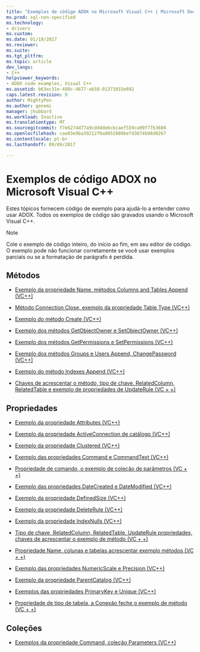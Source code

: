 ```yaml
---
title: "Exemplos de código ADOX no Microsoft Visual C++ | Microsoft Docs"
ms.prod: sql-non-specified
ms.technology:
- drivers
ms.custom: 
ms.date: 01/19/2017
ms.reviewer: 
ms.suite: 
ms.tgt_pltfrm: 
ms.topic: article
dev_langs:
- C++
helpviewer_keywords:
- ADOX code examples, Visual C++
ms.assetid: b63ec31e-488c-4677-ab58-01371015e692
caps.latest.revision: 9
author: MightyPen
ms.author: genemi
manager: jhubbard
ms.workload: Inactive
ms.translationtype: MT
ms.sourcegitcommit: f7e6274d77a9cdd4de6cbcaef559ca99f77b3608
ms.openlocfilehash: cae03e9ba39212f0a8052089befd3874b08d0267
ms.contentlocale: pt-br
ms.lasthandoff: 09/09/2017

---
```

# <a name="adox-code-examples-in-microsoft-visual-c"></a>Exemplos de código ADOX no Microsoft Visual C++
Estes tópicos fornecem código de exemplo para ajudá-lo a entender como usar ADOX. Todos os exemplos de código são gravados usando o Microsoft Visual C++.  
  
> [!NOTE]
>  Cole o exemplo de código inteiro, do início ao fim, em seu editor de código. O exemplo pode não funcionar corretamente se você usar exemplos parciais ou se a formatação de parágrafo é perdida.  
  
## <a name="methods"></a>Métodos  
  
-   [Exemplo da propriedade Name, métodos Columns and Tables Append (VC++)](../../../ado/reference/adox-api/columns-and-tables-append-methods-name-property-example-vc.md)  
  
-   [Método Connection Close, exemplo da propriedade Table Type (VC++)](../../../ado/reference/adox-api/connection-close-method-table-type-property-example-vc.md)  
  
-   [Exemplo do método Create (VC++)](../../../ado/reference/adox-api/create-method-example-vc.md)  
  
-   [Exemplo dos métodos GetObjectOwner e SetObjectOwner (VC++)](../../../ado/reference/adox-api/getobjectowner-and-setobjectowner-methods-example-vc.md)  
  
-   [Exemplo dos métodos GetPermissions e SetPermissions (VC++)](../../../ado/reference/adox-api/getpermissions-and-setpermissions-methods-example-vc.md)  
  
-   [Exemplo dos métodos Groups e Users Append, ChangePassword (VC++)](../../../ado/reference/adox-api/groups-and-users-append-changepassword-methods-example-vc.md)  
  
-   [Exemplo do método Indexes Append (VC++)](../../../ado/reference/adox-api/indexes-append-method-example-vc.md)  
  
-   [Chaves de acrescentar o método, tipo de chave, RelatedColumn, RelatedTable e exemplo de propriedades de UpdateRule (VC + +)](../../../ado/reference/adox-api/keys-append-method-key-type-relatedcolumn-relatedtable-example-vc.md)  
  
## <a name="properties"></a>Propriedades  
  
-   [Exemplo da propriedade Attributes (VC++)](../../../ado/reference/adox-api/attributes-property-example-vc.md)  
  
-   [Exemplo da propriedade ActiveConnection de catálogo (VC++)](../../../ado/reference/adox-api/catalog-activeconnection-property-example-vc.md)  
  
-   [Exemplo da propriedade Clustered (VC++)](../../../ado/reference/adox-api/clustered-property-example-vc.md)  
  
-   [Exemplo das propriedades Command e CommandText (VC++)](../../../ado/reference/adox-api/command-and-commandtext-properties-example-vc.md)  
  
-   [Propriedade de comando, o exemplo de coleção de parâmetros (VC + +)](../../../ado/reference/adox-api/parameters-collection-command-property-example-vc.md)  
  
-   [Exemplo das propriedades DateCreated e DateModified (VC++)](../../../ado/reference/adox-api/datecreated-and-datemodified-properties-example-vc.md)  
  
-   [Exemplo da propriedade DefinedSize (VC++)](../../../ado/reference/adox-api/definedsize-property-example-vc.md)  
  
-   [Exemplo da propriedade DeleteRule (VC++)](../../../ado/reference/adox-api/deleterule-property-example-vc.md)  
  
-   [Exemplo da propriedade IndexNulls (VC++)](../../../ado/reference/adox-api/indexnulls-property-example-vc.md)  
  
-   [Tipo de chave, RelatedColumn, RelatedTable, UpdateRule propriedades, chaves de acrescentar o exemplo de método (VC + +)](../../../ado/reference/adox-api/keys-append-method-key-type-relatedcolumn-relatedtable-example-vc.md)  
  
-   [Propriedade Name, colunas e tabelas acrescentar exemplo métodos (VC + +)](../../../ado/reference/adox-api/columns-and-tables-append-methods-name-property-example-vc.md)  
  
-   [Exemplo das propriedades NumericScale e Precision (VC++)](../../../ado/reference/adox-api/numericscale-and-precision-properties-of-the-column-object-example-vc.md)  
  
-   [Exemplo da propriedade ParentCatalog (VC++)](../../../ado/reference/adox-api/parentcatalog-property-example-vc.md)  
  
-   [Exemplos das propriedades PrimaryKey e Unique (VC++)](../../../ado/reference/adox-api/primarykey-and-unique-properties-example-vc.md)  
  
-   [Propriedade de tipo de tabela, a Conexão feche o exemplo de método (VC + +)](../../../ado/reference/adox-api/connection-close-method-table-type-property-example-vc.md)  
  
## <a name="collections"></a>Coleções  
  
-   [Exemplos da propriedade Command, coleção Parameters (VC++)](../../../ado/reference/adox-api/parameters-collection-command-property-example-vc.md)

